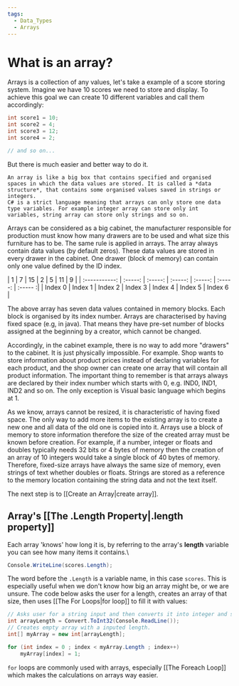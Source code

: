 ```yaml
---
tags:
  - Data_Types
  - Arrays
---
```

# What is an array?

Arrays is a collection of any values, let's take a example of a score storing system. Imagine we have 10 scores we need to store and display. To achieve this goal we can create 10 different variables and call them accordingly:

```c#
int score1 = 10;
int score2 = 4;
int score3 = 12;
int score4 = 2;

// and so on...
```

But there is much easier and better way to do it.

```
An array is like a big box that contains specified and organised spaces in which the data values are stored. It is called a *data structure*, that contains some organised values saved in strings or integers.
C# is a strict language meaning that arrays can only store one data type variables. For example integer array can store only int variables, string array can store only strings and so on.
```

Arrays can be considered as a big cabinet, the manufacturer responsible for production must know how many drawers are to be used and what size this furniture has to be. The same rule is applied in arrays. The array always contain data values (by default zeros). These data values are stored in every drawer in the cabinet. One drawer (block of memory) can contain only one value defined by the ID index. 

| 1             | 7       | 15      | 2       | 5       | 11      | 9       |
| :-----------: | :-----: | :-----: | :-----: | :-----: | :-----: | :----- :|
| Index 0       | Index 1 | Index 2 | Index 3 | Index 4 | Index 5 | Index 6 |

The above array has seven data values contained in memory blocks. Each block is organised by its index number. Arrays are characterised by having fixed space (e.g, in java). That means they have pre-set number of blocks assigned at the beginning by a creator, which cannot be changed.

Accordingly, in the cabinet example, there is no way to add more "drawers" to the cabinet. It is just physically impossible. For example. Shop wants to store information about product prices instead of declaring variables for each product, and the shop owner can create one array that will contain all product information.
The important thing to remember is that arrays always are declared by their index number which starts with 0, e.g. IND0, IND1, IND2 and so on. The only exception is Visual basic language which begins at 1.

As we know, arrays cannot be resized, it is characteristic of having fixed space. The only way to add more items to the existing array is to create a new one and all data of the old one is copied into it. Arrays use a block of memory to store information therefore the size of the created array must be known before creation.
For example,  if a number,  integer or floats and doubles typically needs 32 bits or 4 bytes of memory then the creation of an array of 10 integers would take a single block of 40 bytes of memory. Therefore, fixed-size arrays have always the same size of memory, even strings of text whether doubles or floats. Strings are stored as a reference to the memory location containing the string data and not the text itself. 

The next step is to [[Create an Array|create array]].
## Array's [[The .Length Property|.length property]]

Each array 'knows' how long it is, by referring to the array's **length** variable you can see how many items it contains.\

```c#
Console.WriteLine(scores.Length);
```

The word before the `.Length` is a variable name, in this case `scores`. This is especially useful when we don't know how big an array might be, or we are unsure. The code below asks the user for a length, creates an array of that size, then uses [[The For Loops|for loop]] to fill it with values:

```c#
// Asks user for a string input and then converts it into integer and saves to the variable.
int arrayLength = Convert.ToInt32(Console.ReadLine());
// Creates empty array with a inputed length.
int[] myArray = new int[arrayLength];

for (int index = 0 ; index < myArray.Length ; index++)
	myArray[index] = 1;
```

`for` loops are commonly used with arrays, especially [[The Foreach Loop]] which makes the calculations on arrays way easier.

